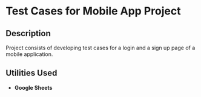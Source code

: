 <h1>Test Cases for Mobile App Project</h1>


<h2>Description</h2>
Project consists of developing test cases for a login and a sign up page of a mobile application. 

<h2>Utilities Used</h2>

- <b>Google Sheets</b> 


